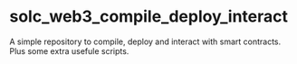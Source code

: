 # solc_web3_compile_deploy_interact
A simple repository to compile, deploy and interact with smart contracts. Plus some extra usefule scripts.

